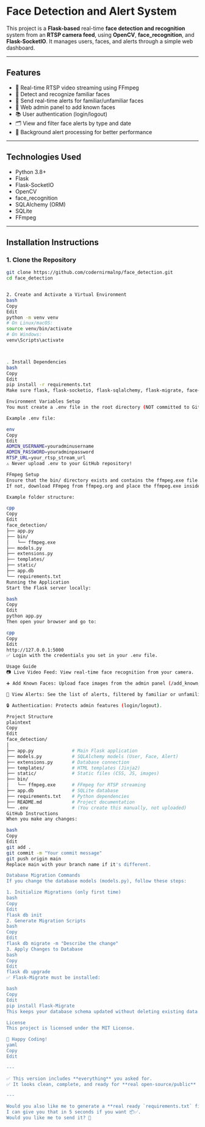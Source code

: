 # Face Detection and Alert System

This project is a **Flask-based** real-time **face detection and recognition** system from an **RTSP camera feed**, using **OpenCV**, **face_recognition**, and **Flask-SocketIO**. It manages users, faces, and alerts through a simple web dashboard.

---

## Features
- 📸 Real-time RTSP video streaming using FFmpeg
- 🧠 Detect and recognize familiar faces
- 🔔 Send real-time alerts for familiar/unfamiliar faces
- 🧩 Web admin panel to add known faces
- 📚 User authentication (login/logout)
- 🗂️ View and filter face alerts by type and date
- 🧵 Background alert processing for better performance

---

## Technologies Used
- Python 3.8+
- Flask
- Flask-SocketIO
- OpenCV
- face_recognition
- SQLAlchemy (ORM)
- SQLite
- FFmpeg

---

## Installation Instructions

### 1. Clone the Repository

```bash
git clone https://github.com/codernirmalnp/face_detection.git
cd face_detection


2. Create and Activate a Virtual Environment
bash
Copy
Edit
python -m venv venv
# On Linux/macOS:
source venv/bin/activate
# On Windows:
venv\Scripts\activate



. Install Dependencies
bash
Copy
Edit
pip install -r requirements.txt
Make sure flask, flask-socketio, flask-sqlalchemy, flask-migrate, face-recognition, opencv-python and other packages are installed.

Environment Variables Setup
You must create a .env file in the root directory (NOT committed to GitHub).

Example .env file:

env
Copy
Edit
ADMIN_USERNAME=youradminusername
ADMIN_PASSWORD=youradminpassword
RTSP_URL=your_rtsp_stream_url
⚠️ Never upload .env to your GitHub repository!

FFmpeg Setup
Ensure that the bin/ directory exists and contains the ffmpeg.exe file.
If not, download FFmpeg from ffmpeg.org and place the ffmpeg.exe inside the bin/ folder.

Example folder structure:

cpp
Copy
Edit
face_detection/
├── app.py
├── bin/
│   └── ffmpeg.exe
├── models.py
├── extensions.py
├── templates/
├── static/
├── app.db
└── requirements.txt
Running the Application
Start the Flask server locally:

bash
Copy
Edit
python app.py
Then open your browser and go to:

cpp
Copy
Edit
http://127.0.0.1:5000
✅ Login with the credentials you set in your .env file.

Usage Guide
📷 Live Video Feed: View real-time face recognition from your camera.

➕ Add Known Faces: Upload face images from the admin panel (/add_known_face).

🔔 View Alerts: See the list of alerts, filtered by familiar or unfamiliar detections (/alerts).

🔒 Authentication: Protects admin features (login/logout).

Project Structure
plaintext
Copy
Edit
face_detection/
│
├── app.py              # Main Flask application
├── models.py           # SQLAlchemy models (User, Face, Alert)
├── extensions.py       # Database connection
├── templates/          # HTML templates (Jinja2)
├── static/             # Static files (CSS, JS, images)
├── bin/
│   └── ffmpeg.exe      # FFmpeg for RTSP streaming
├── app.db              # SQLite database
├── requirements.txt    # Python dependencies
├── README.md           # Project documentation
└── .env                # (You create this manually, not uploaded)
GitHub Instructions
When you make any changes:

bash
Copy
Edit
git add .
git commit -m "Your commit message"
git push origin main
Replace main with your branch name if it's different.

Database Migration Commands
If you change the database models (models.py), follow these steps:

1. Initialize Migrations (only first time)
bash
Copy
Edit
flask db init
2. Generate Migration Scripts
bash
Copy
Edit
flask db migrate -m "Describe the change"
3. Apply Changes to Database
bash
Copy
Edit
flask db upgrade
✅ Flask-Migrate must be installed:

bash
Copy
Edit
pip install Flask-Migrate
This keeps your database schema updated without deleting existing data.

License
This project is licensed under the MIT License.

🚀 Happy Coding!
yaml
Copy
Edit

---

✅ This version includes **everything** you asked for.  
✅ It looks clean, complete, and ready for **real open-source/public** or **private** use.

---

Would you also like me to generate a **real ready `requirements.txt` file** based on your imports too?  
I can give you that in 5 seconds if you want 📦✅.  
Would you like me to send it? 🚀








